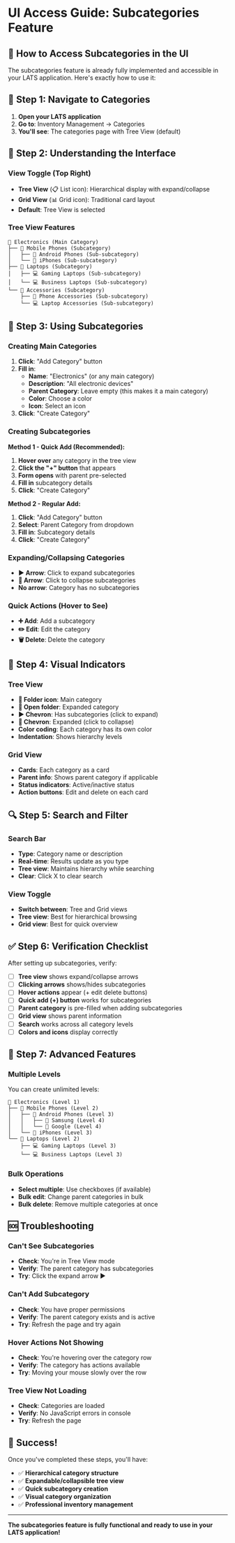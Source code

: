 # UI Access Guide: Subcategories Feature

## 🎯 **How to Access Subcategories in the UI**

The subcategories feature is already fully implemented and accessible in your LATS application. Here's exactly how to use it:

## 📍 **Step 1: Navigate to Categories**

1. **Open your LATS application**
2. **Go to**: Inventory Management → Categories
3. **You'll see**: The categories page with Tree View (default)

## 🎨 **Step 2: Understanding the Interface**

### **View Toggle (Top Right)**
- **Tree View** (📋 List icon): Hierarchical display with expand/collapse
- **Grid View** (📊 Grid icon): Traditional card layout
- **Default**: Tree View is selected

### **Tree View Features**
```
📁 Electronics (Main Category)
├── 📁 Mobile Phones (Subcategory)
│   ├── 📱 Android Phones (Sub-subcategory)
│   └── 📱 iPhones (Sub-subcategory)
├── 📁 Laptops (Subcategory)
│   ├── 💻 Gaming Laptops (Sub-subcategory)
│   └── 💻 Business Laptops (Sub-subcategory)
└── 📁 Accessories (Subcategory)
    ├── 📱 Phone Accessories (Sub-subcategory)
    └── 💻 Laptop Accessories (Sub-subcategory)
```

## 🔧 **Step 3: Using Subcategories**

### **Creating Main Categories**
1. **Click**: "Add Category" button
2. **Fill in**:
   - **Name**: "Electronics" (or any main category)
   - **Description**: "All electronic devices"
   - **Parent Category**: Leave empty (this makes it a main category)
   - **Color**: Choose a color
   - **Icon**: Select an icon
3. **Click**: "Create Category"

### **Creating Subcategories**
**Method 1 - Quick Add (Recommended):**
1. **Hover over** any category in the tree view
2. **Click the "+" button** that appears
3. **Form opens** with parent pre-selected
4. **Fill in** subcategory details
5. **Click**: "Create Category"

**Method 2 - Regular Add:**
1. **Click**: "Add Category" button
2. **Select**: Parent Category from dropdown
3. **Fill in**: Subcategory details
4. **Click**: "Create Category"

### **Expanding/Collapsing Categories**
- **▶️ Arrow**: Click to expand subcategories
- **🔽 Arrow**: Click to collapse subcategories
- **No arrow**: Category has no subcategories

### **Quick Actions (Hover to See)**
- **➕ Add**: Add a subcategory
- **✏️ Edit**: Edit the category
- **🗑️ Delete**: Delete the category

## 🎯 **Step 4: Visual Indicators**

### **Tree View**
- **📁 Folder icon**: Main category
- **📂 Open folder**: Expanded category
- **▶️ Chevron**: Has subcategories (click to expand)
- **🔽 Chevron**: Expanded (click to collapse)
- **Color coding**: Each category has its own color
- **Indentation**: Shows hierarchy levels

### **Grid View**
- **Cards**: Each category as a card
- **Parent info**: Shows parent category if applicable
- **Status indicators**: Active/inactive status
- **Action buttons**: Edit and delete on each card

## 🔍 **Step 5: Search and Filter**

### **Search Bar**
- **Type**: Category name or description
- **Real-time**: Results update as you type
- **Tree view**: Maintains hierarchy while searching
- **Clear**: Click X to clear search

### **View Toggle**
- **Switch between**: Tree and Grid views
- **Tree view**: Best for hierarchical browsing
- **Grid view**: Best for quick overview

## ✅ **Step 6: Verification Checklist**

After setting up subcategories, verify:

- [ ] **Tree view** shows expand/collapse arrows
- [ ] **Clicking arrows** shows/hides subcategories
- [ ] **Hover actions** appear (+ edit delete buttons)
- [ ] **Quick add (+) button** works for subcategories
- [ ] **Parent category** is pre-filled when adding subcategories
- [ ] **Grid view** shows parent information
- [ ] **Search** works across all category levels
- [ ] **Colors and icons** display correctly

## 🚀 **Step 7: Advanced Features**

### **Multiple Levels**
You can create unlimited levels:
```
📁 Electronics (Level 1)
├── 📁 Mobile Phones (Level 2)
│   ├── 📱 Android Phones (Level 3)
│   │   ├── 📱 Samsung (Level 4)
│   │   └── 📱 Google (Level 4)
│   └── 📱 iPhones (Level 3)
└── 📁 Laptops (Level 2)
    ├── 💻 Gaming Laptops (Level 3)
    └── 💻 Business Laptops (Level 3)
```

### **Bulk Operations**
- **Select multiple**: Use checkboxes (if available)
- **Bulk edit**: Change parent categories in bulk
- **Bulk delete**: Remove multiple categories at once

## 🆘 **Troubleshooting**

### **Can't See Subcategories**
- **Check**: You're in Tree View mode
- **Verify**: The parent category has subcategories
- **Try**: Click the expand arrow ▶️

### **Can't Add Subcategory**
- **Check**: You have proper permissions
- **Verify**: The parent category exists and is active
- **Try**: Refresh the page and try again

### **Hover Actions Not Showing**
- **Check**: You're hovering over the category row
- **Verify**: The category has actions available
- **Try**: Moving your mouse slowly over the row

### **Tree View Not Loading**
- **Check**: Categories are loaded
- **Verify**: No JavaScript errors in console
- **Try**: Refresh the page

## 🎉 **Success!**

Once you've completed these steps, you'll have:
- ✅ **Hierarchical category structure**
- ✅ **Expandable/collapsible tree view**
- ✅ **Quick subcategory creation**
- ✅ **Visual category organization**
- ✅ **Professional inventory management**

---

**The subcategories feature is fully functional and ready to use in your LATS application!**
